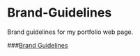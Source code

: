 # Brand-Guidelines
Brand guidelines for my portfolio web page. 

###[Brand Guidelines](https://amygrahamie.github.io/Brand-Guidelines/brand-guidelines.html) 